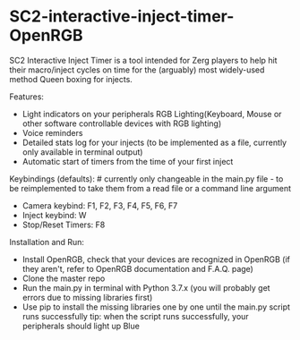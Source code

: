 # SC2-interactive-inject-timer-OpenRGB

SC2 Interactive Inject Timer is a tool intended for Zerg players to help hit their macro/inject cycles on time for the (arguably) most widely-used method Queen boxing for injects.

Features:
- Light indicators on your peripherals RGB Lighting(Keyboard, Mouse or other software controllable devices with RGB lighting)
- Voice reminders
- Detailed stats log for your injects (to be implemented as a file, currently only available in terminal output)
- Automatic start of timers from the time of your first inject

Keybindings (defaults):  # currently only changeable in the main.py file - to be reimplemented to take them from a read file or a command line argument
- Camera keybind: F1, F2, F3, F4, F5, F6, F7
- Inject keybind: W
- Stop/Reset Timers: F8

Installation and Run:
- Install OpenRGB, check that your devices are recognized in OpenRGB (if they aren't, refer to OpenRGB documentation and F.A.Q. page)
- Clone the master repo
- Run the main.py in terminal with Python 3.7.x (you will probably get errors due to missing libraries first)
- Use pip to install the missing libraries one by one until the main.py script runs successfully
tip: when the script runs successfully, your peripherals should light up Blue
